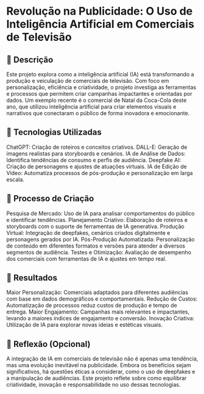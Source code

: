 # Revolução na Publicidade: O Uso de Inteligência Artificial em Comerciais de Televisão

## 📒 Descrição
Este projeto explora como a inteligência artificial (IA) está transformando a produção e veiculação de comerciais de televisão. Com foco em personalização, eficiência e criatividade, o projeto investiga as ferramentas e processos que permitem criar campanhas impactantes e orientadas por dados. Um exemplo recente é o comercial de Natal da Coca-Cola deste ano, que utilizou inteligência artificial para criar elementos visuais e narrativos que conectaram o público de forma inovadora e emocionante.

## 🤖 Tecnologias Utilizadas
ChatGPT: Criação de roteiros e conceitos criativos.
DALL-E: Geração de imagens realistas para storyboards e cenários.
IA de Análise de Dados: Identifica tendências de consumo e perfis de audiência.
Deepfake AI: Criação de personagens e ajustes de atuações virtuais.
IA de Edição de Vídeo: Automatiza processos de pós-produção e personalização em larga escala.

## 🧐 Processo de Criação
Pesquisa de Mercado: Uso de IA para analisar comportamentos do público e identificar tendências.
Planejamento Criativo: Elaboração de roteiros e storyboards com o suporte de ferramentas de IA generativa.
Produção Virtual: Integração de deepfakes, cenários criados digitalmente e personagens gerados por IA.
Pós-Produção Automatizada: Personalização de conteúdo em diferentes formatos e versões para atender a diversos segmentos de audiência.
Testes e Otimização: Avaliação de desempenho dos comerciais com ferramentas de IA e ajustes em tempo real.

## 🚀 Resultados
Maior Personalização: Comerciais adaptados para diferentes audiências com base em dados demográficos e comportamentais.
Redução de Custos: Automatização de processos reduz custos de produção e tempo de entrega.
Maior Engajamento: Campanhas mais relevantes e impactantes, levando a maiores índices de engajamento e conversão.
Inovação Criativa: Utilização de IA para explorar novas ideias e estéticas visuais.

## 💭 Reflexão (Opcional)
A integração de IA em comerciais de televisão não é apenas uma tendência, mas uma evolução inevitável na publicidade. Embora os benefícios sejam significativos, há questões éticas a considerar, como o uso de deepfakes e a manipulação de audiências. Este projeto reflete sobre como equilibrar criatividade, inovação e responsabilidade no uso dessas tecnologias.
